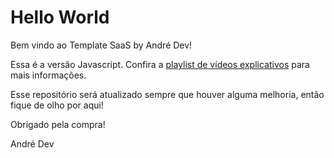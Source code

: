 # Hello World

Bem vindo ao Template SaaS by André Dev!

Essa é a versão Javascript. Confira a [playlist de vídeos explicativos](https://www.youtube.com/watch?v=aRcszCr3kgA&list=PLeH52X2kI_ygF_fHBO3Ii6yWL9BlXLSpq) para mais informações.

Esse repositório será atualizado sempre que houver alguma melhoria, então fique de olho por aqui!

Obrigado pela compra!

André Dev
